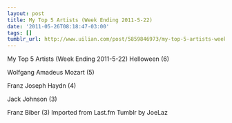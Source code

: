 ```yaml
---
layout: post
title: My Top 5 Artists (Week Ending 2011-5-22)
date: '2011-05-26T08:18:47-03:00'
tags: []
tumblr_url: http://www.uilian.com/post/5859846973/my-top-5-artists-week-ending-2011-5-22
---
```

My Top 5 Artists (Week Ending 2011-5-22)
Helloween (6) 

Wolfgang Amadeus Mozart (5) 

Franz Joseph Haydn (4) 

Jack Johnson (3) 

Franz Biber (3) 
Imported from Last.fm Tumblr by JoeLaz
